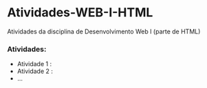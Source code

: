 # Atividades-WEB-I-HTML

Atividades da disciplina de Desenvolvimento Web I (parte de HTML)

### Atividades:
- Atividade 1 : <blablabla>
- Atividade 2 : <blablabla>
- ...
